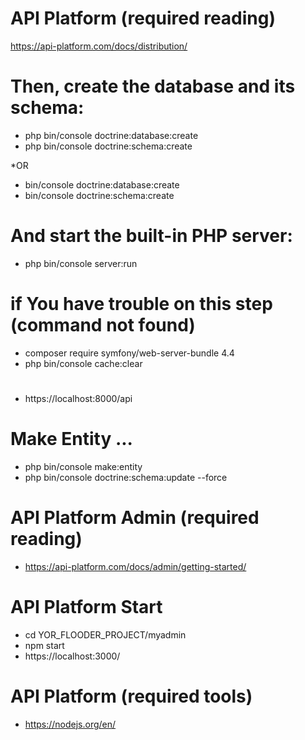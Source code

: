 # API Platform (required reading)

https://api-platform.com/docs/distribution/

# Then, create the database and its schema:

- php bin/console doctrine:database:create 
- php bin/console doctrine:schema:create 

*OR 

- bin/console doctrine:database:create
- bin/console doctrine:schema:create


# And start the built-in PHP server:

- php bin/console server:run

# if You have trouble on this step (command not found)
* composer require symfony/web-server-bundle 4.4
* php bin/console cache:clear
#

- https://localhost:8000/api

# Make Entity ...
- php bin/console make:entity
- php bin/console doctrine:schema:update --force



# API Platform Admin (required reading)

- https://api-platform.com/docs/admin/getting-started/

# API Platform Start

- cd YOR_FLOODER_PROJECT/myadmin
- npm start
- https://localhost:3000/

# API Platform (required tools)

- https://nodejs.org/en/

